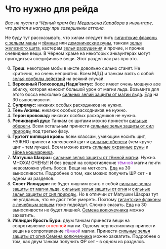 # Что нужно для рейда #

<em> Вас не пустят в Чёрный храм без [Медальона Карабора](https://ru.tbc.wowhead.com/item=32649) в инвентаре, что даётся в награду при завершении аттюна. </em>

  Не буду тут рассказывать, что хилам следует пить [гигантские флаконы с зельем маны](https://ru.tbc.wowhead.com/item=22832) и [тёмные](https://ru.tbc.wowhead.com/item=20520) или [демонические руны](https://ru.tbc.wowhead.com/item=12662), танкам [зелья железного щита](https://ru.tbc.wowhead.com/item=22849), кастерам [зелья разрушения](https://ru.tbc.wowhead.com/item=22839) и прочие, и прочие очевидные вещи. В Чёрном храме на некоторых энкаунтерах могут пригодиться специфичные вещи. Этот раздел как раз про это. 


0. **Треш:** некоторые мобы в инсте довольно сильно станят. Не критично, но очень неприятно. Всем МДД и танкам взять с собой [зелья свободы действий](https://ru.tbc.wowhead.com/item=5634) на всякий случай. 
1. **Верховный Полководец Надж’ентус:** босс имеет очень мощную аое абилку, которая наносит большой урон от магии льда. Возьмите для этого босса несколько [сильных зелий защиты от магии льда](https://ru.tbc.wowhead.com/item=22842). [Еда](https://ru.tbc.wowhead.com/item=33052) на 30 выносливости.
2. **Супремус:** никаких особых расходников не нужно.
3. **Тень Акамы:** никаких особых расходников не нужно.
4. **Терон кровожад:** никаких особых расходников не нужно.
5. **Реликварий душ:** Танкам со щитами можно принести [сильные обереги](https://ru.tbc.wowhead.com/item=23576). Всем остальным принести [сильные зелья защиты от сил природы](https://ru.tbc.wowhead.com/spell=28573) под третью фазу.
6. **Гуртогг кипящая кровь:** всем классам, умеющим носить щит, НУЖНО принести *танковский щит* и [сильные обереги](https://ru.tbc.wowhead.com/item=23576) (чем круче щит – тем лучше). Всем можно взять [сильные охранные руны](https://ru.tbc.wowhead.com/item=25521) и [зёрна кошмарника](https://ru.tbc.wowhead.com/spell=28726).
7. **Матушка Шахраз:** [сильные зелья защиты от тёмной магии](https://ru.tbc.wowhead.com/item=22846). Нужно. МНОХА! ОЧЕНЬ!! И без вещей на сопротивление <span style="color:DarkOrchid"> тёмной </span> магии почти невозможно убить босса. Вещи на меткость. [Еда](https://ru.tbc.wowhead.com/item=33052) на 30 выносливости. Подробнее о том, как можно получить ШР сет - в одном из разделов.
8. **Совет Иллидари:** не будет лишним взять с собой [сильные зелья защиты от магии льда](https://ru.tbc.wowhead.com/item=22842), [сильные зелья защиты от огня](https://ru.tbc.wowhead.com/spell=28571) и [сильные зелья защиты от сил природы](https://ru.tbc.wowhead.com/spell=28573). Но в отличии от Матушки Шахраз тут не угадаешь, что не даст тебе умереть. Поэтому [гигантские флаконы с лечебным зельем](https://ru.tbc.wowhead.com/item=22829) тоже подойдут. Сложно сказать. [Еда](https://ru.tbc.wowhead.com/item=33052) на 30 выносливости не будет лишней. [Семена колючечника](https://ru.tbc.wowhead.com/item=18297) можно захватить.
9. **Иллидан Ярость Бури:** двум танкам принести вещи на сопротивление <span style="color:red"> огненной </span> магии. Одному чернокнижнику принести вещи на сопротивление <span style="color:DarkOrchid"> тёмной </span> магии. Принести [сильные зелья защиты от огня](https://ru.tbc.wowhead.com/spell=28571).[Семена колючечника](https://ru.tbc.wowhead.com/item=18297) можно захватить. Подробнее о том, как двум танкам получить ФР сет – в одном из разделов.

